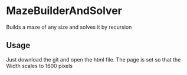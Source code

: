 # MazeBuilderAndSolver
Builds a maze of any size and solves it by recursion

## Usage
Just download the git and open the html file. The page is set so that the Width scales to 1600 pixels
